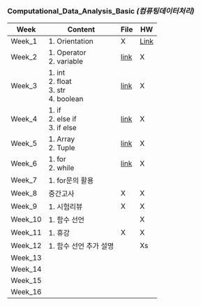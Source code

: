 ### Computational_Data_Analysis_Basic *(컴퓨팅데이터처리)*

| Week | Content | File | HW |
| - | - | - | - |
| Week_1 | 1. Orientation | X | [Link](https://github.com/nickjw0205/semester2_2/blob/master/Computational_Data_Analysis_Basic/Week_1/1%EC%B0%A8%EA%B3%BC%EC%A0%9C.pages) |
| Week_2 | 1. Operator <br> 2. variable| [link](https://github.com/nickjw0205/semester2_2/blob/master/Computational_Data_Analysis_Basic/Week_2/introduction.py) | X |
| Week_3 | 1. int <br> 2. float <br> 3. str <br> 4. boolean | [link](https://github.com/nickjw0205/semester2_2/tree/master/Computational_Data_Analysis_Basic/Week_3) | X |
| Week_4 | 1. if <br> 2. else if <br> 3. if else | [link](https://github.com/nickjw0205/semester2_2/tree/master/Computational_Data_Analysis_Basic/Week_4) | X |
| Week_5 | 1. Array <br> 2. Tuple | [link](https://github.com/nickjw0205/semester2_2/tree/master/Computational_Data_Analysis_Basic/Week_5) | X |
| Week_6 | 1. for <br> 2. while | [link](https://github.com/nickjw0205/semester2_2/tree/master/Computational_Data_Analysis_Basic/Week_6) | X |
| Week_7 | 1. for문의 활용 | | |
| Week_8 | 중간고사 | X | X |
| Week_9 | 1. 시험리뷰 | X | X |
| Week_10 | 1. 함수 선언 |  | X |
| Week_11 | 1. 휴강 | X | X |
| Week_12 | 1. 함수 선언 추가 설명 |  | Xs |
| Week_13 | | | |
| Week_14 | | | |
| Week_15 | | | |
| Week_16 | | | |